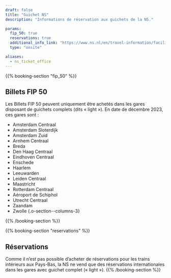 ```yaml
---
draft: false
title: "Guichet NS"
description: "Informations de réservation aux guichets de la NS."

params:
  fip_50: true
  reservations: true
  additional_info_link: "https://www.ns.nl/en/travel-information/facilities/ov-service-and-tickets-shops.html"
  type: "onsite"

aliases:
  - ns_ticket_office
---
```


{{% booking-section "fip_50" %}}

## Billets FIP 50

Les Billets FIP 50 peuvent uniquement être achetés dans les gares disposant de guichets complets (dits « light »). En date de décembre 2023, ces gares sont :

<!-- prettier-ignore -->
- Amsterdam Centraal
- Amsterdam Sloterdijk
- Amsterdam Zuid
- Arnhem Centraal
- Breda
- Den Haag Centraal
- Eindhoven Centraal
- Enschede
- Haarlem
- Leeuwarden
- Leiden Centraal
- Maastricht
- Rotterdam Centraal
- Aéroport de Schiphol
- Utrecht Centraal
- Zaandam
- Zwolle
{.o-section--columns-3}

{{% /booking-section %}}

{{% booking-section "reservations" %}}

## Réservations

Comme il n’est pas possible d’acheter de réservations pour les trains intérieurs aux Pays-Bas, la NS ne vend que des réservations internationales dans les gares avec guichet complet (« light »).
{{% /booking-section %}}
